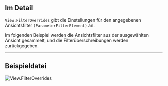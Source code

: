 ## Im Detail
`View.FilterOverrides` gibt die Einstellungen für den angegebenen Ansichtsfilter `(ParameterFilterElement)` an.

Im folgenden Beispiel werden die Ansichtsfilter aus der ausgewählten Ansicht gesammelt, und die Filterüberschreibungen werden zurückgegeben.

___
## Beispieldatei

![View.FilterOverrides](./Revit.Elements.Views.View.FilterOverrides_img.jpg)
